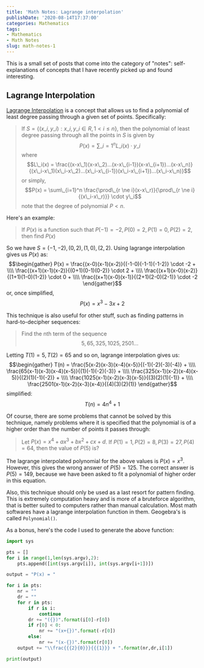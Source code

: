 ```yaml
---
title: 'Math Notes: Lagrange interpolation'
publishDate: '2020-08-14T17:37:00'
categories: Mathematics
tags:
- Mathematics
- Math Notes
slug: math-notes-1
---
```


This is a small set of posts that come into the category of "notes": 
self-explanations of concepts that I have recently picked up and found 
interesting.

## Lagrange Interpolation

[Lagrange Interpolation][1] is a concept that allows us to find a polynomial of 
least degree passing through a given set of points. Specifically:

> If $S = \{(x\_i, y\_i) : x\_i, y\_i \in R, 1 \lt i \le n\}$, then the polynomial
> of least degree passing through all the points in $S$ is given by
> $$P(x) = \sum\_{i=1}^n L\_i(x) \cdot y\_i$$
> where $$L\_i(x) = \frac{(x-x\_1)(x-x\_2)...(x-x\_{i-1})(x-x\_{i+1})...(x-x\_n)}
{(x\_i-x\_1)(x\_i-x\_2)...(x\_i-x\_{i-1})(x\_i-x\_{i+1})...(x\_i-x\_n)}$$
> or simply,
> $$P(x) = \sum\_{i=1}^n \frac{\prod\_{r \ne i}(x-x\_r)}{\prod\_{r \ne i}{(x\_i-x\_r)}} \cdot y\_i$$
> note that the degree of polynomial $P < n$.

Here's an example:

> If $P(x)$ is a function such that $P(-1) = -2,  P(0) = 2, P(1) = 0, P(2) = 2$, 
> then find $P(x)$

So we have $S = {(-1,-2), (0,2), (1,0), (2,2)}$. Using lagrange interpolation 
gives us $P(x)$ as:
$$\begin{gather}
P(x) = \frac{(x-0)(x-1)(x-2)}{(-1-0)(-1-1)(-1-2)} \cdot -2 + \\\\
\frac{(x+1)(x-1)(x-2)}{(0+1)(0-1)(0-2)} \cdot 2 + \\\\
\frac{(x+1)(x-0)(x-2)}{(1+1)(1-0)(1-2)} \cdot 0 + \\\\
\frac{(x+1)(x-0)(x-1)}{(2+1)(2-0)(2-1)} \cdot -2
\end{gather}$$
or, once simplified,
$$P(x) = x^3 - 3x + 2$$

This technique is also useful for other stuff, such as finding patterns in 
hard-to-decipher sequences:

> Find the nth term of the sequence $$5, 65, 325, 1025, 2501 ...$$

Letting $T(1) = 5, T(2) = 65$ and so on, lagrange interpolation gives us:
$$\begin{gather}
T(n) = \frac{5(x-2)(x-3)(x-4)(x-5)}{(-1)(-2)(-3)(-4)} + \\\\ 
\frac{65(x-1)(x-3)(x-4)(x-5)}{(1)(-1)(-2)(-3)} + \\\\
\frac{325(x-1)(x-2)(x-4)(x-5)}{(2)(1)(-1)(-2)} + \\\\
\frac{1025(x-1)(x-2)(x-3)(x-5)}{(3)(2)(1)(-1)} + \\\\
\frac{2501(x-1)(x-2)(x-3)(x-4)}{(4)(3)(2)(1)}
\end{gather}$$
simplified:
$$T(n) = 4n^4 + 1$$

Of course, there are some problems that cannot be solved by this technique, 
namely problems where it is specified that the polynomial is of a higher order
than the number of points it passes through:
> Let $P(x)=x^4+ax^3+bx^2+cx+d$. If $P(1) = 1, P(2)=8, P(3)=27, P(4)=64$, then 
  the value of $P(5)$ is?

The lagrange interpolated polynomial for the above values is $P(x) = x^3$. However, 
this gives the wrong answer of $P(5) = 125$. The correct answer is $P(5) = 149$, 
because we have been asked to fit a polynomial of higher order in this equation.

Also, this technique should only be used as a last resort for pattern finding. 
This is extremely computation heavy and is more of a bruteforce algorithm, that 
is better suited to computers rather than manual calculation. Most math softwares
have a lagrange interpolation function in them. Geogebra's is called `Polynomial()`.

As a bonus, here's the code I used to generate the above function:
```python
import sys

pts = []
for i in range(1,len(sys.argv),2):
	pts.append([int(sys.argv[i]), int(sys.argv[i+1])])

output = "P(x) = "

for i in pts:
	nr = ""
	dr = ""
	for r in pts:
		if r is i:
			continue
		dr += "({})".format(i[0]-r[0])
		if r[0] < 0:
			nr += "(x+{})".format(-r[0])
		else:
			nr += "(x-{})".format(r[0])
	output += "\\frac{{{2}{0}}}{{{1}}} + ".format(nr,dr,i[1])

print(output)
```


 [1]: https://en.wikipedia.org/wiki/Lagrange_multiplier

